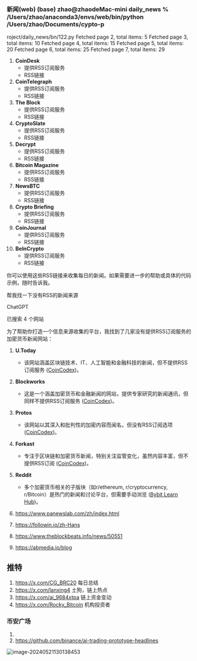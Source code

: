 ### 新闻(web) (base) zhao@zhaodeMac-mini daily_news % /Users/zhao/anaconda3/envs/web/bin/python /Users/zhao/Documents/cypto-p
roject/daily_news/bn/122.py
Fetched page 2, total items: 5
Fetched page 3, total items: 10
Fetched page 4, total items: 15
Fetched page 5, total items: 20
Fetched page 6, total items: 25
Fetched page 7, total items: 29

1. **CoinDesk**
   - 提供RSS订阅服务
   - RSS链接
2. **CoinTelegraph**
   - 提供RSS订阅服务
   - RSS链接
3. **The Block**
   - 提供RSS订阅服务
   - RSS链接
4. **CryptoSlate**
   - 提供RSS订阅服务
   - RSS链接
5. **Decrypt**
   - 提供RSS订阅服务
   - RSS链接
6. **Bitcoin Magazine**
   - 提供RSS订阅服务
   - RSS链接
7. **NewsBTC**
   - 提供RSS订阅服务
   - RSS链接
8. **Crypto Briefing**
   - 提供RSS订阅服务
   - RSS链接
9. **CoinJournal**
   - 提供RSS订阅服务
   - RSS链接
10. **BeInCrypto**
    - 提供RSS订阅服务
    - RSS链接

你可以使用这些RSS链接来收集每日的新闻。如果需要进一步的帮助或具体的代码示例，随时告诉我。

帮我找一下没有RSS的新闻来源

ChatGPT

已搜索 4 个网站

为了帮助你打造一个信息来源收集的平台，我找到了几家没有提供RSS订阅服务的加密货币新闻网站：

1. **U.Today**
   - 该网站涵盖区块链技术、IT、人工智能和金融科技的新闻，但不提供RSS订阅服务 ([CoinCodex](https://coincodex.com/article/33040/best-crypto-news-sites/))。
2. **Blockworks**
   - 这是一个涵盖加密货币和金融新闻的网站，提供专家研究的新闻通讯，但同样不提供RSS订阅服务 ([CoinCodex](https://coincodex.com/article/33040/best-crypto-news-sites/))。
3. **Protos**
   - 该网站以其深入和批判性的加密内容而闻名，但没有RSS订阅选项 ([CoinCodex](https://coincodex.com/article/33040/best-crypto-news-sites/))。
4. **Forkast**
   - 专注于区块链和加密货币新闻，特别关注监管变化，虽然内容丰富，但不提供RSS订阅 ([CoinCodex](https://coincodex.com/article/33040/best-crypto-news-sites/))。
5. **Reddit**
   - 多个加密货币相关的子版块（如r/ethereum, r/cryptocurrency, r/Bitcoin）是热门的新闻和讨论平台，但需要手动浏览 ([Bybit Learn Hub](https://learn.bybit.com/investing/crypto-news-aggregators/))。

1. https://www.panewslab.com/zh/index.html    
2. https://followin.io/zh-Hans    
3. https://www.theblockbeats.info/news/50551
4. https://abmedia.io/blog

## 推特

1. https://x.com/CG_BRC20    每日总结
2. https://x.com/lanxing4    土狗，链上热点
3. https://x.com/ai_9684xtpa    链上资金变动
4. https://x.com/Rocky_Bitcoin   机构投资者

### 币安广场

1. 
2. https://github.com/binance/ai-trading-prototype-headlines

![image-20240521130138453](信息来源/image-20240521130138453.png)